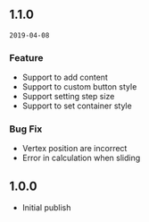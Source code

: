 ## 1.1.0

`2019-04-08`

### Feature

- Support to add content
- Support to custom button style
- Support setting step size
- Support to set container style

### Bug Fix

- Vertex position are incorrect
- Error in calculation when sliding

## 1.0.0

- Initial publish